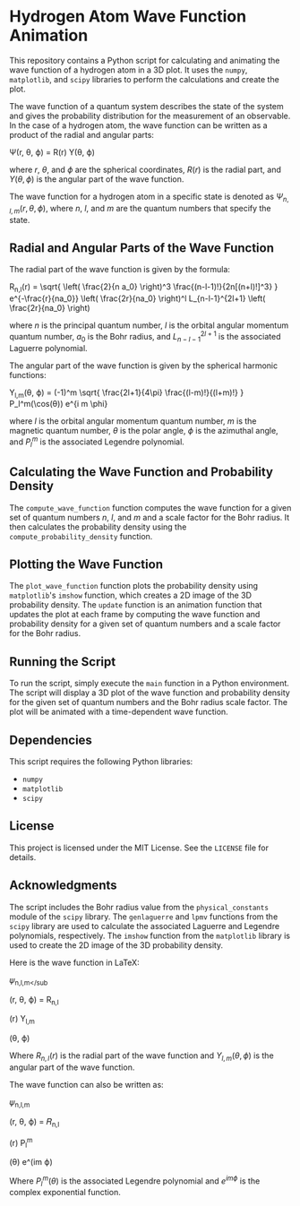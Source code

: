 Hydrogen Atom Wave Function Animation
=====================================

This repository contains a Python script for calculating and animating the wave function of a hydrogen atom in a 3D plot. It uses the `numpy`, `matplotlib`, and `scipy` libraries to perform the calculations and create the plot.

The wave function of a quantum system describes the state of the system and gives the probability distribution for the measurement of an observable. In the case of a hydrogen atom, the wave function can be written as a product of the radial and angular parts:

Ψ(r, θ, ϕ) = R(r) Y(θ, ϕ)

where $r$, $θ$, and $ϕ$ are the spherical coordinates, $R(r)$ is the radial part, and $Y(θ, ϕ)$ is the angular part of the wave function.

The wave function for a hydrogen atom in a specific state is denoted as $\Psi_{n,l,m}(r, θ, ϕ)$, where $n$, $l$, and $m$ are the quantum numbers that specify the state.

Radial and Angular Parts of the Wave Function
--------------------------------------------

The radial part of the wave function is given by the formula:

R<sub>n,l</sub>(r) = \sqrt{ \left( \frac{2}{n a_0} \right)^3 \frac{(n-l-1)!}{2n[(n+l)!]^3} } e^{-\frac{r}{na_0}} \left( \frac{2r}{na_0} \right)^l L_{n-l-1}^{2l+1} \left( \frac{2r}{na_0} \right)

where $n$ is the principal quantum number, $l$ is the orbital angular momentum quantum number, $a_0$ is the Bohr radius, and $L_{n-l-1}^{2l+1}$ is the associated Laguerre polynomial.

The angular part of the wave function is given by the spherical harmonic functions:

Y<sub>l,m</sub>(θ, ϕ) = (-1)^m \sqrt{ \frac{2l+1}{4\pi} \frac{(l-m)!}{(l+m)!} } P_l^m(\cos(θ)) e^{i m \phi}

where $l$ is the orbital angular momentum quantum number, $m$ is the magnetic quantum number, $θ$ is the polar angle, $ϕ$ is the azimuthal angle, and $P_l^m$ is the associated Legendre polynomial.

Calculating the Wave Function and Probability Density
-------------------------------------------------------

The `compute_wave_function` function computes the wave function for a given set of quantum numbers $n$, $l$, and $m$ and a scale factor for the Bohr radius. It then calculates the probability density using the `compute_probability_density` function.

Plotting the Wave Function
--------------------------

The `plot_wave_function` function plots the probability density using `matplotlib`'s `imshow` function, which creates a 2D image of the 3D probability density. The `update` function is an animation function that updates the plot at each frame by computing the wave function and probability density for a given set of quantum numbers and a scale factor for the Bohr radius.

Running the Script
------------------

To run the script, simply execute the `main` function in a Python environment. The script will display a 3D plot of the wave function and probability density for the given set of quantum numbers and the Bohr radius scale factor. The plot will be animated with a time-dependent wave function.

Dependencies
------------

This script requires the following Python libraries:

* `numpy`
* `matplotlib`
* `scipy`

License
-------

This project is licensed under the MIT License. See the `LICENSE` file for details.

Acknowledgments
---------------

The script includes the Bohr radius value from the `physical_constants` module of the `scipy` library. The `genlaguerre` and `lpmv` functions from the `scipy` library are used to calculate the associated Laguerre and Legendre polynomials, respectively. The `imshow` function from the `matplotlib` library is used to create the 2D image of the 3D probability density.

Here is the wave function in LaTeX:

𝜓<sub>n,l,m</sub

(r, θ, ϕ) = R<sub>n,l</sub>

(r) Y<sub>l,m</sub>

(θ, ϕ)

Where $R_{n,l}(r)$ is the radial part of the wave function and $Y_{l,m}(θ, ϕ)$ is the angular part of the wave function.

The wave function can also be written as:

𝜓<sub>n,l,m</sub>

(r, θ, ϕ) = 𝑅<sub>n,l</sub>

(r) P<sub>l</sub><sup>m</sup>

(θ) e^(im ϕ)

Where $P_l^m(θ)$ is the associated Legendre polynomial and $e^{im ϕ}$ is the complex exponential function.
